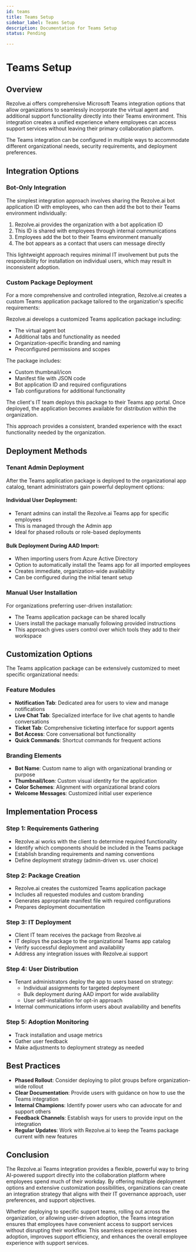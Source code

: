 ```yaml
---
id: teams
title: Teams Setup
sidebar_label: Teams Setup
description: Documentation for Teams Setup
status: Pending

---
```


# Teams Setup

## Overview

Rezolve.ai offers comprehensive Microsoft Teams integration options that allow organizations to seamlessly incorporate the virtual agent and additional support functionality directly into their Teams environment. This integration creates a unified experience where employees can access support services without leaving their primary collaboration platform.

The Teams integration can be configured in multiple ways to accommodate different organizational needs, security requirements, and deployment preferences.


## Integration Options

### Bot-Only Integration

The simplest integration approach involves sharing the Rezolve.ai bot application ID with employees, who can then add the bot to their Teams environment individually:

1. Rezolve.ai provides the organization with a bot application ID
2. This ID is shared with employees through internal communications
3. Employees add the bot to their Teams environment manually
4. The bot appears as a contact that users can message directly

This lightweight approach requires minimal IT involvement but puts the responsibility for installation on individual users, which may result in inconsistent adoption.

### Custom Package Deployment

For a more comprehensive and controlled integration, Rezolve.ai creates a custom Teams application package tailored to the organization's specific requirements:

Rezolve.ai develops a customized Teams application package including:
- The virtual agent bot
- Additional tabs and functionality as needed
- Organization-specific branding and naming
- Preconfigured permissions and scopes

The package includes:
- Custom thumbnail/icon
- Manifest file with JSON code
- Bot application ID and required configurations
- Tab configurations for additional functionality

The client's IT team deploys this package to their Teams app portal. Once deployed, the application becomes available for distribution within the organization.

This approach provides a consistent, branded experience with the exact functionality needed by the organization.

## Deployment Methods

### Tenant Admin Deployment

After the Teams application package is deployed to the organizational app catalog, tenant administrators gain powerful deployment options:

#### Individual User Deployment:
- Tenant admins can install the Rezolve.ai Teams app for specific employees
- This is managed through the Admin app
- Ideal for phased rollouts or role-based deployments

#### Bulk Deployment During AAD Import:
- When importing users from Azure Active Directory
- Option to automatically install the Teams app for all imported employees
- Creates immediate, organization-wide availability
- Can be configured during the initial tenant setup

### Manual User Installation

For organizations preferring user-driven installation:
- The Teams application package can be shared locally
- Users install the package manually following provided instructions
- This approach gives users control over which tools they add to their workspace

## Customization Options

The Teams application package can be extensively customized to meet specific organizational needs:

### Feature Modules
- **Notification Tab**: Dedicated area for users to view and manage notifications
- **Live Chat Tab**: Specialized interface for live chat agents to handle conversations
- **Ticket Tab**: Comprehensive ticketing interface for support agents
- **Bot Access**: Core conversational bot functionality
- **Quick Commands**: Shortcut commands for frequent actions

### Branding Elements
- **Bot Name**: Custom name to align with organizational branding or purpose
- **Thumbnail/Icon**: Custom visual identity for the application
- **Color Schemes**: Alignment with organizational brand colors
- **Welcome Messages**: Customized initial user experience



## Implementation Process

### Step 1: Requirements Gathering
- Rezolve.ai works with the client to determine required functionality
- Identify which components should be included in the Teams package
- Establish branding requirements and naming conventions
- Define deployment strategy (admin-driven vs. user choice)

### Step 2: Package Creation
- Rezolve.ai creates the customized Teams application package
- Includes all requested modules and custom branding
- Generates appropriate manifest file with required configurations
- Prepares deployment documentation

### Step 3: IT Deployment
- Client IT team receives the package from Rezolve.ai
- IT deploys the package to the organizational Teams app catalog
- Verify successful deployment and availability
- Address any integration issues with Rezolve.ai support

### Step 4: User Distribution
- Tenant administrators deploy the app to users based on strategy:
  - Individual assignments for targeted deployment
  - Bulk deployment during AAD import for wide availability
  - User self-installation for opt-in approach
- Internal communications inform users about availability and benefits

### Step 5: Adoption Monitoring
- Track installation and usage metrics
- Gather user feedback
- Make adjustments to deployment strategy as needed

## Best Practices

- **Phased Rollout**: Consider deploying to pilot groups before organization-wide rollout
- **Clear Documentation**: Provide users with guidance on how to use the Teams integration
- **Internal Champions**: Identify power users who can advocate for and support others
- **Feedback Channels**: Establish ways for users to provide input on the integration
- **Regular Updates**: Work with Rezolve.ai to keep the Teams package current with new features

## Conclusion

The Rezolve.ai Teams integration provides a flexible, powerful way to bring AI-powered support directly into the collaboration platform where employees spend much of their workday. By offering multiple deployment options and extensive customization possibilities, organizations can create an integration strategy that aligns with their IT governance approach, user preferences, and support objectives.

Whether deploying to specific support teams, rolling out across the organization, or allowing user-driven adoption, the Teams integration ensures that employees have convenient access to support services without disrupting their workflow. This seamless experience increases adoption, improves support efficiency, and enhances the overall employee experience with support services.
